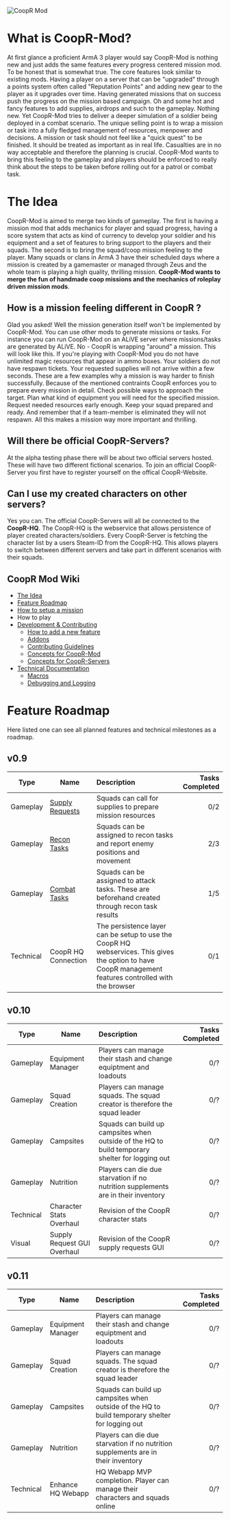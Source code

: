 ![CoopR Mod](https://i.imgur.com/2rmPBhF.png)
# What is CoopR-Mod?
At first glance a proficient ArmA 3 player would say CoopR-Mod is nothing new and just adds the same features every progress centered mission mod. To be honest that is somewhat true. The core features look similar to existing mods. Having a player on a server that can be "upgraded" through a points system often called "Reputation Points" and adding new gear to the player as it upgrades over time. Having generated missions that on success push the progress on the mission based campaign. Oh and some hot and fancy features to add supplies, airdrops and such to the gameplay. Nothing new. Yet CoopR-Mod tries to deliver a deeper simulation of a soldier being deployed in a combat scenario. The unique selling point is to wrap a mission or task into a fully fledged management of resources, menpower and decisions. A mission or task should not feel like a "quick quest" to be finished. It should be treated as important as in real life. Casualties are in no way acceptable and therefore the planning is crucial. CoopR-Mod wants to bring this feeling to the gameplay and players should be enforced to really think about the steps to be taken before rolling out for a patrol or combat task.
# The Idea
CoopR-Mod is aimed to merge two kinds of gameplay. The first is having a mission mod that adds mechanics for player and squad progress, having a score system that acts as kind of currency to develop your soldier and his equipment and a set of features to bring support to the players and their squads. The second is to bring the squad/coop mission feeling to the player. Many squads or clans in ArmA 3 have their scheduled days where a mission is created by a gamemaster or managed through Zeus and the whole team is playing a high quality, thrilling mission. **CoopR-Mod wants to merge the fun of handmade coop missions and the mechanics of roleplay driven mission mods**.
## How is a mission feeling different in CoopR ?
Glad you asked! Well the mission generation itself won't be implemented by CoopR-Mod. You can use other mods to generate missions or tasks. For instance you can run CoopR-Mod on an ALiVE server where missions/tasks are generated by ALiVE. No - CoopR is wrapping "around" a mission. This will look like this. If you're playing with CoopR-Mod you do not have unlimited magic resources that appear in ammo boxes. Your soldiers do not have respawn tickets. Your requested supplies will not arrive within a few seconds. These are a few examples why a mission is way harder to finish successfully. Because of the mentioned contraints CoopR enforces you to prepare every mission in detail. Check possible ways to approach the target. Plan what kind of equipment you will need for the specified mission. Request needed resources early enough. Keep your squad prepared and ready. And remember that if a team-member is eliminated they will not respawn. All this makes a mission way more important and thrilling.
## Will there be official CoopR-Servers?
At the alpha testing phase there will be about two official servers hosted. These will have two different fictional scenarios. To join an official CoopR-Server you first have to register yourself on the offical CoopR-Website.
## Can I use my created characters on other servers?
Yes you can. The official CoopR-Servers will all be connected to the **CoopR-HQ**. The CoopR-HQ is the webservice that allows persistence of player created characters/soldiers. Every CoopR-Server is fetching the character list by a users Steam-ID from the CoopR-HQ. This allows players to switch between different servers and take part in different scenarios with their squads.

## CoopR Mod Wiki 
* [The Idea](https://github.com/CoopR-Mod/CoopR-Mod/wiki/The-Idea)
* [Feature Roadmap](https://github.com/CoopR-Mod/CoopR-Mod/wiki/Feature-Roadmap)
* [How to setup a mission](https://github.com/CoopR-Mod/CoopR-Mod/wiki/How-to-setup-a-mission)
* How to play 
* [Development & Contributing](https://github.com/CoopR-Mod/CoopR-Mod/wiki/Development-&-Contributing)
  - [How to add a new feature](https://github.com/CoopR-Mod/CoopR-Mod/wiki/Development-&-Contributing#how-to-add-a-new-feature)
  - [Addons](https://github.com/CoopR-Mod/CoopR-Mod/wiki/Development-&-Contributing#addons)
  - [Contributing Guidelines](https://github.com/CoopR-Mod/CoopR-Mod/wiki/Development-&-Contributing#contributing-guidelines)
  - [Concepts for CoopR-Mod](https://github.com/CoopR-Mod/CoopR-Mod/wiki/Concepts-(CoopR-Mod))
  - [Concepts for CoopR-Servers](https://github.com/CoopR-Mod/CoopR-Mod/wiki/Concepts-(CoopR-Server))
* [Technical Documentation](https://github.com/CoopR-Mod/CoopR-Mod/wiki/Technical-Documentation)
  - [Macros](https://github.com/CoopR-Mod/CoopR-Mod/wiki/Technical-Documentation#macros)
  - [Debugging and Logging](https://github.com/CoopR-Mod/CoopR-Mod/wiki/Technical-Documentation#debugging-and-logging)
  
# Feature Roadmap
Here listed one can see all planned features and technical milestones as a roadmap.

## v0.9
| Type|Name | Description  | Tasks Completed|
| ------------- |------------- |:-------------|-------------:|
| Gameplay|[Supply Requests](https://github.com/CoopR-Mod/CoopR-Mod/wiki/Task-Concepts#resources--supplements) | Squads can call for supplies to prepare mission resources | 0/2 |
| Gameplay|[Recon Tasks](https://github.com/CoopR-Mod/CoopR-Mod/wiki/Task-Concepts#recon-tasks) | Squads can be assigned to recon tasks and report enemy positions and movement | 2/3 |
| Gameplay|[Combat Tasks](https://github.com/CoopR-Mod/CoopR-Mod/wiki/Task-Concepts#combat-tasks) | Squads can be assigned to attack tasks. These are beforehand created through recon task results | 1/5 |
| Technical|CoopR HQ Connection | The persistence layer can be setup to use the CoopR HQ webservices. This gives the option to have CoopR management features controlled with the browser | 0/1 |

## v0.10
| Type|Name | Description  | Tasks Completed|
| ------------- |------------- |:-------------|-------------:|
| Gameplay| Equipment Manager | Players can manage their stash and change equiptment and loadouts | 0/? |
| Gameplay| Squad Creation | Players can manage squads. The squad creator is therefore the squad leader | 0/? |
| Gameplay| Campsites | Squads can build up campsites when outside of the HQ to build temporary shelter for logging out | 0/? |
| Gameplay| Nutrition | Players can die due starvation if no nutrition supplements are in their inventory | 0/? |
| Technical| Character Stats Overhaul | Revision of the CoopR character stats | 0/? |
| Visual| Supply Request GUI Overhaul | Revision of the CoopR supply requests GUI | 0/? |

## v0.11
| Type|Name | Description  | Tasks Completed|
| ------------- |------------- |:-------------|-------------:|
| Gameplay| Equipment Manager | Players can manage their stash and change equiptment and loadouts | 0/? |
| Gameplay| Squad Creation | Players can manage squads. The squad creator is therefore the squad leader | 0/? |
| Gameplay| Campsites | Squads can build up campsites when outside of the HQ to build temporary shelter for logging out | 0/? |
| Gameplay| Nutrition | Players can die due starvation if no nutrition supplements are in their inventory | 0/? |
| Technical| Enhance HQ Webapp| HQ Webapp MVP completion. Player can manage their characters and squads online | 0/? |

